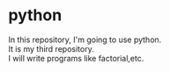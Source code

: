 # python
In this repository, I'm going to use python.
<br>
It is my third repository.
<br>
I will write programs like factorial,etc.
